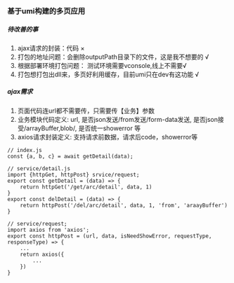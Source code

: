 ### 基于umi构建的多页应用

##### 待改善的事

1. ajax请求的封装：代码 ×
2. 打包的地址问题：会删除outputPath目录下的文件，这是我不想要的 √
3. 根据部署环境打包问题： 测试环境需要vconsole,线上不需要√
4. 打包想打包出dll来，多页好利用缓存，目前umi只在dev有这功能 √

##### ajax需求
1. 页面代码连url都不需要传，只需要传【业务】参数
2. 业务模块代码定义: url, 是否json发送/from发送/form-data发送, 是否json接受/arrayBuffer,blob/,  是否统一showerror 等
3. axios请求封装定义: 支持请求前数据，请求后code，showerror等
```
// index.js
const {a, b, c} = await getDetail(data);

// service/detail.js
import {httpGet, httpPost} srvice/request;
export const getDetail = (data) => {
    return httpGet('/get/arc/detail', data, 1)
}
export const delDetail = (data) => {
    return httpPost('/del/arc/detail', data, 1, 'from', 'araayBuffer')
}

// service/request;
import axios from 'axios';
export const httpPost = (url, data, isNeedShowError, requestType, responseType) => {
    ...
    return axios({
        ...
    })
}
```
